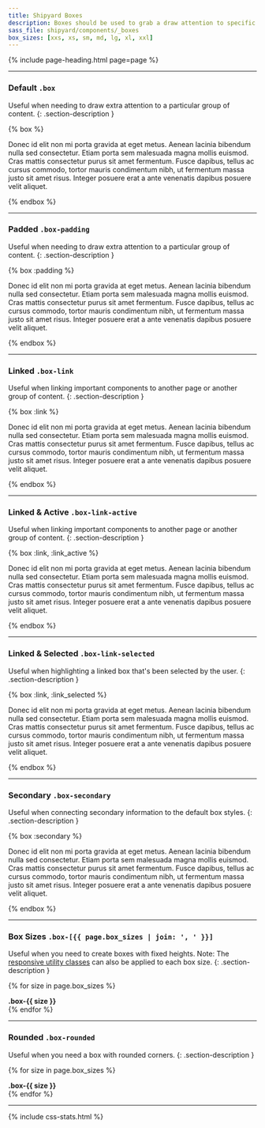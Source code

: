 ```yaml
---
title: Shipyard Boxes
description: Boxes should be used to grab a draw attention to specific groups of content, and are most useful to linked content. By default, all boxes need to have the base class of `.box` in order to function properly.
sass_file: shipyard/components/_boxes
box_sizes: [xxs, xs, sm, md, lg, xl, xxl]
---
```


{% include page-heading.html page=page %}

---

### Default `.box`
Useful when needing to draw extra attention to a particular group of content.
{: .section-description }

{% box %}
  <p>Donec id elit non mi porta gravida at eget metus. Aenean lacinia bibendum nulla sed consectetur. Etiam porta sem malesuada magna mollis euismod. Cras mattis consectetur purus sit amet fermentum. Fusce dapibus, tellus ac cursus commodo, tortor mauris condimentum nibh, ut fermentum massa justo sit amet risus. Integer posuere erat a ante venenatis dapibus posuere velit aliquet.</p>
{% endbox %}

---

### Padded `.box-padding`
Useful when needing to draw extra attention to a particular group of content.
{: .section-description }

{% box :padding %}
  <p>Donec id elit non mi porta gravida at eget metus. Aenean lacinia bibendum nulla sed consectetur. Etiam porta sem malesuada magna mollis euismod. Cras mattis consectetur purus sit amet fermentum. Fusce dapibus, tellus ac cursus commodo, tortor mauris condimentum nibh, ut fermentum massa justo sit amet risus. Integer posuere erat a ante venenatis dapibus posuere velit aliquet.</p>
{% endbox %}

---

### Linked `.box-link`
Useful when linking important components to another page or another group of content.
{: .section-description }

{% box :link %}
  <p>Donec id elit non mi porta gravida at eget metus. Aenean lacinia bibendum nulla sed consectetur. Etiam porta sem malesuada magna mollis euismod. Cras mattis consectetur purus sit amet fermentum. Fusce dapibus, tellus ac cursus commodo, tortor mauris condimentum nibh, ut fermentum massa justo sit amet risus. Integer posuere erat a ante venenatis dapibus posuere velit aliquet.</p>
{% endbox %}

---

### Linked & Active `.box-link-active`
Useful when linking important components to another page or another group of content.
{: .section-description }

{% box :link, :link_active %}
  <p>Donec id elit non mi porta gravida at eget metus. Aenean lacinia bibendum nulla sed consectetur. Etiam porta sem malesuada magna mollis euismod. Cras mattis consectetur purus sit amet fermentum. Fusce dapibus, tellus ac cursus commodo, tortor mauris condimentum nibh, ut fermentum massa justo sit amet risus. Integer posuere erat a ante venenatis dapibus posuere velit aliquet.</p>
{% endbox %}

---

### Linked & Selected `.box-link-selected`
Useful when highlighting a linked box that's been selected by the user.
{: .section-description }

{% box :link, :link_selected %}
  <p>Donec id elit non mi porta gravida at eget metus. Aenean lacinia bibendum nulla sed consectetur. Etiam porta sem malesuada magna mollis euismod. Cras mattis consectetur purus sit amet fermentum. Fusce dapibus, tellus ac cursus commodo, tortor mauris condimentum nibh, ut fermentum massa justo sit amet risus. Integer posuere erat a ante venenatis dapibus posuere velit aliquet.</p>
{% endbox %}

---

### Secondary `.box-secondary`
Useful when connecting secondary information to the default box styles.
{: .section-description }

{% box :secondary %}
  <p>Donec id elit non mi porta gravida at eget metus. Aenean lacinia bibendum nulla sed consectetur. Etiam porta sem malesuada magna mollis euismod. Cras mattis consectetur purus sit amet fermentum. Fusce dapibus, tellus ac cursus commodo, tortor mauris condimentum nibh, ut fermentum massa justo sit amet risus. Integer posuere erat a ante venenatis dapibus posuere velit aliquet.</p>
{% endbox %}


---

### Box Sizes `.box-[{{ page.box_sizes | join: ', ' }}]`
Useful when you need to create boxes with fixed heights. Note: The <a href="{{ site.baseurl }}/utilities/responsive">responsive utility classes</a> can also be applied to each box size.
{: .section-description }

{% for size in page.box_sizes %}
  <div class="box box-{{ size }} mt-20">
    <strong class="center text-lighter text-sm">.box-{{ size }}</strong>
  </div>
{% endfor %}

---

### Rounded `.box-rounded`
Useful when you need a box with rounded corners.
{: .section-description }

{% for size in page.box_sizes %}
  <div class="box box-rounded box-{{ size }} mt-20">
    <strong class="center text-lighter text-sm">.box-{{ size }}</strong>
  </div>
{% endfor %}

---

{% include css-stats.html %}

